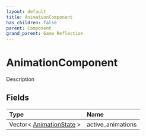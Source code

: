 ```yaml
---
layout: default
title: AnimationComponent
has_children: false
parent: Component
grand_parent: Game Reflection
---
```

# AnimationComponent
Description 

## Fields

| Type | Name |
|:----------|:--------------|
| Vector< [AnimationState](/riftbreaker-wiki/docs/game-reflection/classes/animation_state/) > | active_animations |

